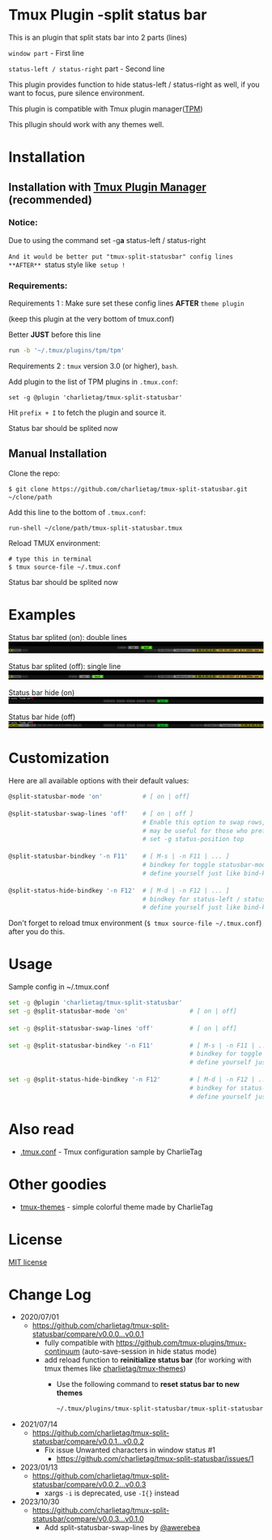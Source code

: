 # Tmux Plugin -split status bar

This is an plugin that split stats bar into 2 parts (lines)

  `window part` - First line

  `status-left / status-right` part - Second line

This plugin provides function to hide status-left / status-right as well, if you want to focus, pure silence environment.

This plugin is compatible with Tmux plugin manager([TPM](https://github.com/tmux-plugins/tpm))

This pllugin should work with any themes well.

# Installation
## Installation with [Tmux Plugin Manager](https://github.com/tmux-plugins/tpm) (recommended)
### Notice:

Due to using the command set -g**a** status-left / status-right

`And it would be better put "tmux-split-statusbar" config lines **AFTER** `status style like` setup !`


### Requirements:
Requirements 1 : Make sure set these config lines **AFTER** `theme plugin`

  (keep this plugin at the very bottom of tmux.conf)

  Better **JUST** before this line

  ```bash
  run -b '~/.tmux/plugins/tpm/tpm'
  ```

Requirements 2 : `tmux` version 3.0 (or higher), `bash`.

Add plugin to the list of TPM plugins in `.tmux.conf`:

    set -g @plugin 'charlietag/tmux-split-statusbar'

Hit `prefix + I` to fetch the plugin and source it.

Status bar should be splited now

## Manual Installation

Clone the repo:

    $ git clone https://github.com/charlietag/tmux-split-statusbar.git ~/clone/path

Add this line to the bottom of `.tmux.conf`:

    run-shell ~/clone/path/tmux-split-statusbar.tmux

Reload TMUX environment:

    # type this in terminal
    $ tmux source-file ~/.tmux.conf

Status bar should be splited now


# Examples

Status bar splited (on): double lines<br/>
![split-statusbar-mode-on](/screenshots/split-statusbar-mode-on.png)

Status bar splited (off): single line<br/>
![split-statusbar-mode-off](/screenshots/split-statusbar-mode-off.png)

Status bar hide (on)<br/>
![split-statusbar-hide-on](/screenshots/split-statusbar-hide-on.png)

Status bar hide (off)<br/>
![split-statusbar-hide-off](/screenshots/split-statusbar-hide-off.png)


# Customization

Here are all available options with their default values:

```bash
@split-statusbar-mode 'on'           # [ on | off]

@split-statusbar-swap-lines 'off'    # [ on | off ]
                                     # Enable this option to swap rows,
                                     # may be useful for those who prefer a status bar on top:
                                     # set -g status-position top

@split-statusbar-bindkey '-n F11'    # [ M-s | -n F11 | ... ]
                                     # bindkey for toggle statusbar-mode
                                     # define yourself just like bind-key, default: M-s

@split-status-hide-bindkey '-n F12'  # [ M-d | -n F12 | ... ]
                                     # bindkey for status-left / status-right hiding
                                     # define yourself just like bind-key, default: M-d
```

Don't forget to reload tmux environment (`$ tmux source-file ~/.tmux.conf`)
after you do this.


# Usage

Sample config in ~/.tmux.conf

```bash
set -g @plugin 'charlietag/tmux-split-statusbar'
set -g @split-statusbar-mode 'on'                 # [ on | off]

set -g @split-statusbar-swap-lines 'off'          # [ on | off]

set -g @split-statusbar-bindkey '-n F11'          # [ M-s | -n F11 | ... ]
                                                  # bindkey for toggle statusbar-mode
                                                  # define yourself just like bind-key, default: M-s

set -g @split-status-hide-bindkey '-n F12'        # [ M-d | -n F12 | ... ]
                                                  # bindkey for status-left / status-right hiding
                                                  # define yourself just like bind-key, default: M-d
```

# Also read

- [.tmux.conf](https://github.com/charlietag/tmux_settings/blob/master/tmux.conf) - Tmux configuration sample by CharlieTag

# Other goodies

- [tmux-themes](https://github.com/charlietag/tmux-themes) - simple colorful theme made by CharlieTag

# License

[MIT license](https://opensource.org/licenses/MIT)

# Change Log

* 2020/07/01
  * https://github.com/charlietag/tmux-split-statusbar/compare/v0.0.0...v0.0.1
    * fully compatible with https://github.com/tmux-plugins/tmux-continuum (auto-save-session in hide status mode)
    * add reload function to **reinitialize status bar** (for working with tmux themes like [charlietag/tmux-themes](https://github.com/charlietag/tmux-themes))
      * Use the following command to **reset status bar to new themes**

        ```bash
        ~/.tmux/plugins/tmux-split-statusbar/tmux-split-statusbar.tmux reload
        ```
* 2021/07/14
  * https://github.com/charlietag/tmux-split-statusbar/compare/v0.0.1...v0.0.2
    * Fix issue Unwanted characters in window status #1
      * https://github.com/charlietag/tmux-split-statusbar/issues/1
* 2023/01/13
  * https://github.com/charlietag/tmux-split-statusbar/compare/v0.0.2...v0.0.3
    * xargs `-i` is deprecated, use `-I{}` instead
* 2023/10/30
  * https://github.com/charlietag/tmux-split-statusbar/compare/v0.0.3...v0.1.0
    * Add split-statusbar-swap-lines by [@awerebea](https://github.com/awerebea)
